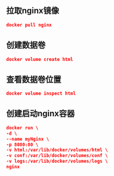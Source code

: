 ## 拉取nginx镜像

```json
docker pull nginx
```

## 创建数据卷

```json
docker volume create html
```

## 查看数据卷位置

```json
docker volume inspect html
```

## 创建启动nginx容器

```json
docker run \
-d \
--name myNginx \
-p 8080:80 \
-v html:/var/lib/docker/volumes/html \
-v conf:/var/lib/docker/volumes/conf \
-v logs:/var/lib/docker/volumes/logs \
nginx
```